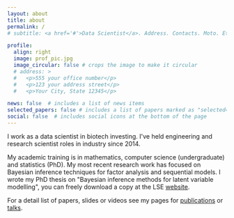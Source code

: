 ```yaml
---
layout: about
title: about
permalink: /
# subtitle: <a href='#'>Data Scientist</a>. Address. Contacts. Moto. Etc.

profile:
  align: right
  image: prof_pic.jpg
  image_circular: false # crops the image to make it circular
  # address: >
  #   <p>555 your office number</p>
  #   <p>123 your address street</p>
  #   <p>Your City, State 12345</p>

news: false  # includes a list of news items
selected_papers: false # includes a list of papers marked as "selected={true}"
social: false  # includes social icons at the bottom of the page
---
```



I work as a data scientist in biotech investing. I've held engineering and research scientist roles in industry since 2014.

My academic training is in mathematics, computer science (undergraduate) and statistics (PhD).
My most recent research work has focused on Bayesian inference techniques for factor analysis and sequential models.
I wrote my PhD thesis on "Bayesian inference methods for latent variable modelling", you can freely download a copy at the LSE [website](https://etheses.lse.ac.uk/4380/).

For a detail list of papers, slides or videos see my pages for [publications](https://bayesways.github.io/publications/) or [talks](https://bayesways.github.io/talks/). 



